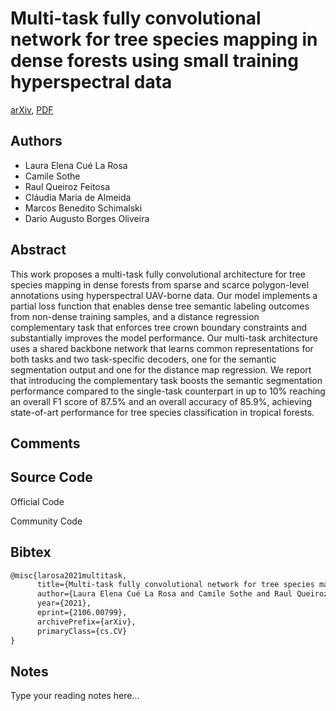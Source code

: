 
# Multi-task fully convolutional network for tree species mapping in dense forests using small training hyperspectral data

[arXiv](https://arxiv.org/abs/2106.0799), [PDF](https://arxiv.org/pdf/2106.0799.pdf)

## Authors

- Laura Elena Cué La Rosa
- Camile Sothe
- Raul Queiroz Feitosa
- Cláudia Maria de Almeida
- Marcos Benedito Schimalski
- Dario Augusto Borges Oliveira

## Abstract

This work proposes a multi-task fully convolutional architecture for tree species mapping in dense forests from sparse and scarce polygon-level annotations using hyperspectral UAV-borne data. Our model implements a partial loss function that enables dense tree semantic labeling outcomes from non-dense training samples, and a distance regression complementary task that enforces tree crown boundary constraints and substantially improves the model performance. Our multi-task architecture uses a shared backbone network that learns common representations for both tasks and two task-specific decoders, one for the semantic segmentation output and one for the distance map regression. We report that introducing the complementary task boosts the semantic segmentation performance compared to the single-task counterpart in up to 10% reaching an overall F1 score of 87.5% and an overall accuracy of 85.9%, achieving state-of-art performance for tree species classification in tropical forests.

## Comments



## Source Code

Official Code



Community Code



## Bibtex

```tex
@misc{larosa2021multitask,
      title={Multi-task fully convolutional network for tree species mapping in dense forests using small training hyperspectral data}, 
      author={Laura Elena Cué La Rosa and Camile Sothe and Raul Queiroz Feitosa and Cláudia Maria de Almeida and Marcos Benedito Schimalski and Dario Augusto Borges Oliveira},
      year={2021},
      eprint={2106.00799},
      archivePrefix={arXiv},
      primaryClass={cs.CV}
}
```

## Notes

Type your reading notes here...

